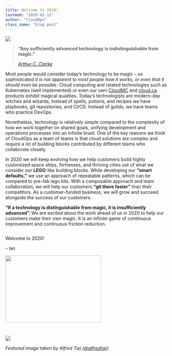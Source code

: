 ```yaml
---
title: Welcome to 2020!
lastmod: "2020-02-12"
author: "CloudOps"
class_name: "blog post"
---
```


<img src="/images/blog/post/MagicDove.jpg" class="main-blog-image">

<blockquote class="wp-block-quote">
    <p><strong>“Any sufficiently advanced technology is indistinguishable from magic.”</strong></p>
    <p><cite><a href="https://en.wikipedia.org/wiki/Arthur_C._Clarke" target="_blank" rel="noreferrer noopener" aria-label="Arthur (opens in a new tab)">Arthur C. Clarke</a></cite></p>
</blockquote>
<p>Most people would consider today’s technology to be magic – <em>so sophisticated it is not apparent to most people how it works, or even that it should even be possible</em>. Cloud computing and related technologies such as Kubernetes (well implemented) or even our own <a rel="noreferrer noopener" aria-label="CloudMC (opens in a new tab)" href="https://www.cloudops.com/cloudmc/" target="_blank">CloudMC</a> and <a rel="noreferrer noopener" aria-label="cloud.ca (opens in a new tab)" href="https://cloud.ca/" target="_blank">cloud.ca</a> products exhibit magical qualities. Today’s technologists are modern-day witches and wizards, instead of spells, potions, and recipes we have playbooks, git repositories, and CI/CD. Instead of guilds, we have teams who practice DevOps.</p>

<p>Nonetheless, technology is relatively simple compared to the complexity of how we work together on shared goals, unifying development and operations processes into an infinite braid. One of the key reasons we think of CloudOps as a team of teams is that cloud solutions are complex and require a lot of building blocks contributed by different teams who collaborate closely.</p>

<p>In 2020 we will keep evolving how we help customers build highly customized space ships, fortresses, and thriving cities out of what we consider our <strong>LEGO</strong>-like building blocks. While developing our <strong>“smart defaults,”</strong> we use an approach of repeatable patterns, which can be compared to pre-fab lego kits. With a composable approach and team collaboration, we will help our customers <strong>“git there faster”</strong> than their competitors. As a customer-funded business, we will grow and succeed alongside the success of our customers.</p>

<p><strong>“If a technology is distinguishable from magic, it is insufficiently advanced”. </strong>We are excited about the work ahead of us in 2020 to help our customers make their own magic. It is an infinite game of continuous improvement and continuous friction reduction.</p>

<div style="display: inline-block;"><p>Welcome to 2020!</p><p>– Ian</p><img style="width: 298px; float: left; padding: 0 10px 10px 0;" src="/images/blog/post/cloudops-by-eva-blue-097.jpg" alt="" class="wp-image-10116" width="298" height="209"></div>

<p></p>
<br>
<div class="row">
    <div class="col-xl-8 offset-xl-2 col-lg-10 offset-lg-1 col-md-10 offset-md-1 col-sm-12 col-xs-12 cta-image">
      <img src="/images/blog/cta/devops-workshop.webp">
    </div>
</div>

<p><em>Featured image taken by Alfred Twj (<a href="https://unsplash.com/@alfredtwj">@alfredtwj</a>)</em></p>